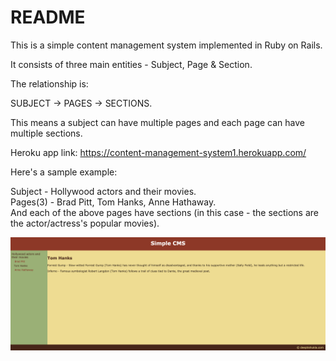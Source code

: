 # README

This is a simple content management system implemented in Ruby on Rails.

It consists of three main entities - Subject, Page & Section.

The relationship is:

SUBJECT -> PAGES -> SECTIONS.

This means a subject can have multiple pages and each page can have multiple sections.

Heroku app link: https://content-management-system1.herokuapp.com/

Here's a sample example:

Subject - Hollywood actors and their movies.<br />
Pages(3) - Brad Pitt, Tom Hanks, Anne Hathaway.<br />
And each of the above pages have sections (in this case - the sections are the actor/actress's popular movies).<br />

![sample](https://github.com/DeeptiShukla/content_management_system/blob/master/Sample_example.png)
